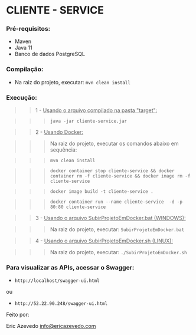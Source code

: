# CLIENTE - SERVICE #


### Pré-requisitos: ###

* Maven
* Java 11
* Banco de dados PostgreSQL

### Compilação: ###

* Na raiz do projeto, executar: `mvn clean install`

### Execução:

>> 1 - <u>Usando o arquivo compilado na pasta "target":</u>

>>> `java -jar cliente-service.jar`

>> 2 - <u>Usando Docker:</u>

>>> Na raiz do projeto, executar os comandos abaixo em sequência:

>>> `mvn clean install`

>>> `docker container stop cliente-service && docker container rm -f cliente-service && docker image rm -f cliente-service`

>>> `docker image build -t cliente-service .`

>>> `docker container run --name cliente-service  -d -p 80:80 cliente-service`

>> 3 - <u>Usando o arquivo SubirProjetoEmDocker.bat (WINDOWS):</u>

>>> Na raiz do projeto, executar: `SubirProjetoEmDocker.bat`

>> 4 - <u>Usando o arquivo SubirProjetoEmDocker.sh (LINUX):</u>

>>> Na raiz do projeto, executar: `./SubirProjetoEmDocker.sh`

### Para visualizar as APIs, acessar o Swagger: ###

* `http://localhost/swagger-ui.html`

ou

* `http://52.22.90.248/swagger-ui.html`


Feito por:

Eric Azevedo
info@ericazevedo.com

